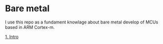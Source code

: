 # Bare metal

I use this repo as a fundament knowlage about bare metal develop of MCUs based in ARM Cortex-m.

[1. Intro](notes/01_intro.md)